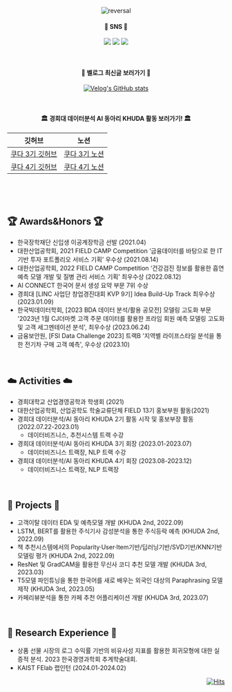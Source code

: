 <div align="center"> 

 
![reversal](https://capsule-render.vercel.app/api?type=transparent&text=Lim%So%Yeong&fontColor=d6ace6&fontAlign=50&fontSize=56&descAlign=63&desc=welcome👋&descAlignY=85&theme=Transparent)
 

  
####   :seedling: SNS :seedling:
<a href="https://instagram.com/so.yyeong?igshid=OGQ5ZDc2ODk2ZA==" target="_blank"><img src="https://img.shields.io/badge/Insta-FFF5EE?style=flat-square&logo=instagram&logoColor=00000"/></a>
<a href="https://blog.naver.com/im_soyeong" target="_blank"><img src="https://img.shields.io/badge/Blog-F0FFF0?style=flat-square&logo=naver&logoColor=03C75A"/></a>
<a href="https://velog.io/@so_yeong" target="_blank"><img src="https://img.shields.io/badge/Velog-E0FFFF?style=flat-square&logo=velog&logoColor=#20C997"/></a>

</br>

####   :running: 벨로그 최신글 보러가기 :running:
[![Velog's GitHub stats](https://velog-readme-stats.vercel.app/api?name=so_yeong)](https://velog.io/@so_yeong)

</br>

####   🏛️ 경희대 데이터분석 AI 동아리 KHUDA 활동 보러가기! 🏛️

| 깃허브 | 노션 |
|:---:|:---:|
|[쿠다 3기 깃허브](https://github.com/khuda-3rd)| [쿠다 3기 노션](https://www.notion.so/khuda/KHUDA-3-9f65e63f178747b991266efeb64e833d?pvs=4) |
| [쿠다 4기 깃허브](https://github.com/khuda-4th)| [쿠다 4기 노션](https://www.notion.so/khuda/KHUDA-4th-AI-KHUDA-4-45e8834854dc4402b00b9622c3aa68ee?pvs=4) |








</div>
<br>
</br>
</br>

##    :trophy: Awards&Honors  :trophy:
- 한국장학재단 신입생 이공계장학금 선발 (2021.04)
- 대한산업공학회, 2021 FIELD CAMP Competition ‘금융데이터를 바탕으로 한 IT기반 투자 포트폴리오 서비스 기획’ 우수상 (2021.08.14)
- 대한산업공학회, 2022 FIELD CAMP Competition ‘건강검진 정보를 활용한 흡연 예측 모델 개발 및 질병 관리 서비스 기획’ 최우수상 (2022.08.12)
- AI CONNECT 한국어 문서 생성 요약 부문 7위 수상 
- 경희대 [LINC 사업단 창업경진대회 KVP 9기] Idea Build-Up Track 최우수상 (2023.01.09)
- 한국빅데이터학회, [2023 BDA 데이터 분석/활용 공모전] 모델링 고도화 부문 '2023년 1월 CJ더마켓 고객 주문 데이터를 활용한 프라임 회원 예측 모델링 고도화 및 고객 세그멘테이션 분석', 최우수상 (2023.06.24)
- 금융보안원, [FSI Data Challenge 2023] 트랙B '지역별 라이프스타일 분석을 통한 전기차 구매 고객 예측', 우수상 (2023.10)
</br>

## :cloud: Activities :cloud:
- 경희대학교 산업경영공학과 학생회 (2021)
- 대한산업공학회, 산업공학도 학술교류단체 FIELD 13기 홍보부원 활동(2021)
- 경희대 데이터분석/AI 동아리 KHUDA 2기 활동 시작 및 홍보부장 활동(2022.07.22-2023.01)
  - 데이터비즈니스, 추천시스템 트랙 수강
- 경희대 데이터분석/AI 동아리 KHUDA 3기 회장 (2023.01-2023.07)
  - 데이터비즈니스 트랙장, NLP 트랙 수강
- 경희대 데이터분석/AI 동아리 KHUDA 4기 회장 (2023.08-2023.12)
  - 데이터비즈니스 트랙장, NLP 트랙장
 
</br>

##  :file_folder: Projects  :file_folder:
- 고객이탈 데이터 EDA 및 예측모델 개발 (KHUDA 2nd, 2022.09)
- LSTM, BERT를 활용한 주식기사 감성분석을 통한 주식등락 예측 (KHUDA 2nd, 2022.09)
- 책 추천시스템에서의 Popularity·User·Item기반/딥러닝기반/SVD기반/KNN기반 모델링 평가 (KHUDA 2nd, 2022.09)
- ResNet 및 GradCAM을 활용한 무신사 코디 추천 모델 개발 (KHUDA 3rd, 2023.03)
- T5모델 파인튜닝을 통한 한국어를 새로 배우는 외국인 대상의 Paraphrasing 모델 제작 (KHUDA 3rd, 2023.05)
- 카페리뷰분석을 통한 카페 추천 어플리케이션 개발 (KHUDA 3rd, 2023.07)
</br>


## 📄 Research Experience 📄
- 상품 선물 시장의 로그 수익률 기반의 비유사성 지표를 활용한 회귀모형에 대한 실증적 분석. 2023 한국경영과학회 추계학술대회.
- KAIST FElab 랩인턴 (2024.01-2024.02)



<div align="right"> 
 
[![Hits](https://hits.seeyoufarm.com/api/count/incr/badge.svg?url=https%3A%2F%2Fgithub.com%2FLimSoYeong&count_bg=%2379C83D&title_bg=%23555555&icon=&icon_color=%23E7E7E7&title=hits&edge_flat=false)](https://hits.seeyoufarm.com)
</div>
